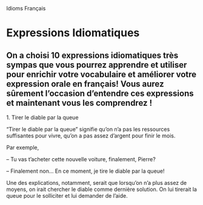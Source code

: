 

<!DOCTYPE html>
<html>

<head>
 Idioms Français 
</head>

<body>

  <h1>Expressions Idiomatiques</h1>
  <h2>On a choisi 10 expressions idiomatiques très sympas que vous pourrez apprendre et utiliser pour enrichir votre vocabulaire et améliorer votre expression orale en français! Vous aurez sûrement l’occasion d’entendre ces expressions et maintenant vous les comprendrez !</h2>

  <p>1. Tirer le diable par la queue</p>
  <p>“Tirer le diable par la queue” signifie qu’on n’a pas les ressources suffisantes pour vivre, qu’on a pas assez d’argent pour finir le mois.</p>
  <p>Par exemple,</p>
  <p> – Tu vas t’acheter cette nouvelle voiture, finalement, Pierre? </p>
  <p> – Finalement non… En ce moment, je tire le diable par la queue!</p>
  <p>Une des explications, notamment, serait que lorsqu’on n’a plus assez de moyens, on irait chercher le diable comme dernière solution. On lui tirerait la queue pour le solliciter et lui demander de l’aide.</p>

</body>
</html>
